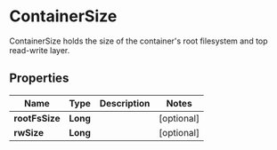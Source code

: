 

# ContainerSize

ContainerSize holds the size of the container's root filesystem and top read-write layer.

## Properties

| Name | Type | Description | Notes |
|------------ | ------------- | ------------- | -------------|
|**rootFsSize** | **Long** |  |  [optional] |
|**rwSize** | **Long** |  |  [optional] |



